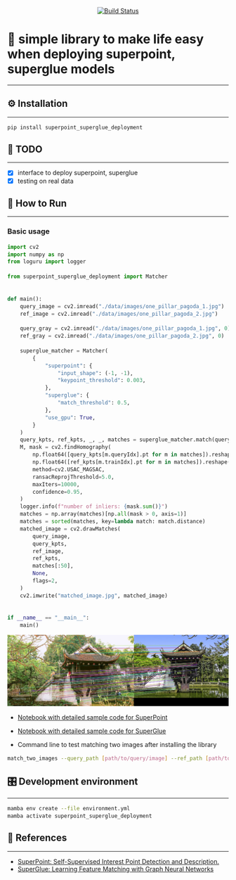 <p align="center">
<a href="https://github.com/xmba15/superpoint_superglue_deployment/actions/workflows/build.yml" target="_blank">
  <img src="https://github.com/xmba15/superpoint_superglue_deployment/actions/workflows/build.yml/badge.svg" alt="Build Status">
</a>
</p>

# 📝 simple library to make life easy when deploying superpoint, superglue models

---

## :gear: Installation

---

```bash
pip install superpoint_superglue_deployment
```

## :tada: TODO

---

- [x] interface to deploy superpoint, superglue
- [x] testing on real data

## :running: How to Run

---

### Basic usage

```python
import cv2
import numpy as np
from loguru import logger

from superpoint_superglue_deployment import Matcher


def main():
    query_image = cv2.imread("./data/images/one_pillar_pagoda_1.jpg")
    ref_image = cv2.imread("./data/images/one_pillar_pagoda_2.jpg")

    query_gray = cv2.imread("./data/images/one_pillar_pagoda_1.jpg", 0)
    ref_gray = cv2.imread("./data/images/one_pillar_pagoda_2.jpg", 0)

    superglue_matcher = Matcher(
        {
            "superpoint": {
                "input_shape": (-1, -1),
                "keypoint_threshold": 0.003,
            },
            "superglue": {
                "match_threshold": 0.5,
            },
            "use_gpu": True,
        }
    )
    query_kpts, ref_kpts, _, _, matches = superglue_matcher.match(query_gray, ref_gray)
    M, mask = cv2.findHomography(
        np.float64([query_kpts[m.queryIdx].pt for m in matches]).reshape(-1, 1, 2),
        np.float64([ref_kpts[m.trainIdx].pt for m in matches]).reshape(-1, 1, 2),
        method=cv2.USAC_MAGSAC,
        ransacReprojThreshold=5.0,
        maxIters=10000,
        confidence=0.95,
    )
    logger.info(f"number of inliers: {mask.sum()}")
    matches = np.array(matches)[np.all(mask > 0, axis=1)]
    matches = sorted(matches, key=lambda match: match.distance)
    matched_image = cv2.drawMatches(
        query_image,
        query_kpts,
        ref_image,
        ref_kpts,
        matches[:50],
        None,
        flags=2,
    )
    cv2.imwrite("matched_image.jpg", matched_image)


if __name__ == "__main__":
    main()
```

<p align="center">
  <img src="https://raw.githubusercontent.com/xmba15/superpoint_superglue_deployment/master/docs/images/matched_image.jpg" alt="matched image sample">
</p>

- [Notebook with detailed sample code for SuperPoint](notebooks/demo_superpoint.ipynb)
- [Notebook with detailed sample code for SuperGlue](notebooks/demo_superglue.ipynb)

- Command line to test matching two images after installing the library

```bash
match_two_images --query_path [path/to/query/image] --ref_path [path/to/reference/image] --use_gpu
```

## 🎛 Development environment

---

```bash
mamba env create --file environment.yml
mamba activate superpoint_superglue_deployment
```

## :gem: References

---

- [SuperPoint: Self-Supervised Interest Point Detection and Description.](https://github.com/rpautrat/SuperPoint)
- [SuperGlue: Learning Feature Matching with Graph Neural Networks](https://github.com/magicleap/SuperGluePretrainedNetwork)
